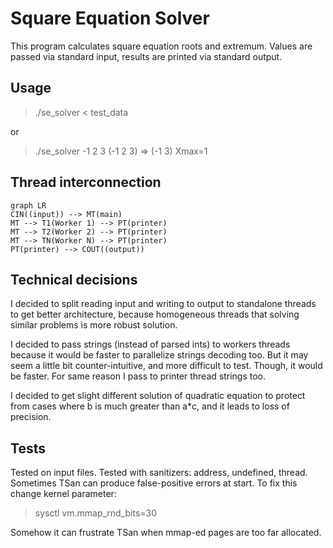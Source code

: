 # Square Equation Solver

This program calculates square equation roots and extremum.
Values are passed via standard input, results are printed via standard output.

## Usage

> ./se_solver < test_data

or

> ./se_solver
> -1 2 3
> (-1 2 3) => (-1 3) Xmax=1


## Thread interconnection
```mermaid
graph LR
CIN((input)) --> MT(main)
MT --> T1(Worker 1) --> PT(printer)
MT --> T2(Worker 2) --> PT(printer)
MT --> TN(Worker N) --> PT(printer)
PT(printer) --> COUT((output))
```

## Technical decisions

I decided to split reading input and writing to output to standalone threads to
get better architecture, because homogeneous threads that solving similar
problems is more robust solution.

I decided to pass strings (instead of parsed ints) to workers threads because it would be faster
to parallelize strings decoding too. But it may seem a little bit counter-intuitive, and
more difficult to test. Though, it would be faster. For same reason I pass to printer thread
strings too.
 
I decided to get slight different solution of quadratic equation to protect
from cases where b is much greater than a*c, and it leads to loss of precision.

## Tests

Tested on input files. Tested with sanitizers: address, undefined, thread.
Sometimes TSan can produce false-positive errors at start. To fix this
change kernel parameter:

> sysctl vm.mmap_rnd_bits=30

Somehow it can frustrate TSan when mmap-ed pages are too far allocated.

